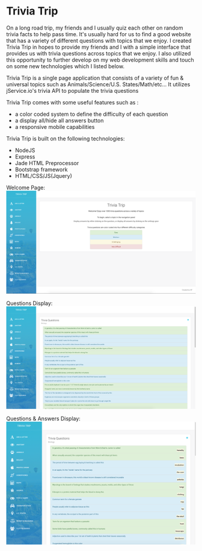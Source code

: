 # Trivia Trip

On a long road trip, my friends and I usually quiz each other on random trivia facts to help pass time. It's usually hard for us to find
a good website that has a variety of different questions with topics that we enjoy. I created Trivia Trip in hopes to provide my friends and I
with a simple interface that provides us with trivia questions across topics that we enjoy. I also utilized this opportunity to further
develop on my web development skills and touch on some new technologies which I listed below.

Trivia Trip is a single page application that consists of a variety of fun & universal topics such as 
Animals/Science/U.S. States/Math/etc... It utilizes jService.io's trivia API to populate the trivia questions

Trivia Trip comes with some useful features such as :
- a color coded system to define the difficulty of each question
- a display all/hide all answers button
- a responsive mobile capabilities
  
Trivia Trip is built on the following technologies:
- NodeJS
- Express
- Jade HTML Preprocessor
- Bootstrap framework
- HTML/CSS/JS(Jquery)
  
Welcome Page:   
![alt tag](https://github.com/h6pham8/Trivia-Trip/blob/master/public/images/welcomepage.png)

Questions Display:
![alt tag](https://github.com/h6pham8/Trivia-Trip/blob/master/public/images/triviapage1.png)

Questions & Answers Display:
![alt tag](https://github.com/h6pham8/Trivia-Trip/blob/master/public/images/triviapage2.png)
